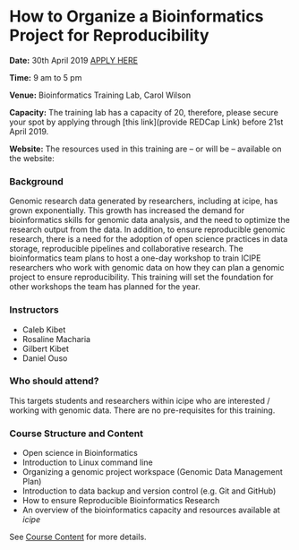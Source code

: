 # How to Organize a Bioinformatics Project for Reproducibility

**Date:** 30th April 2019 [APPLY HERE]()

**Time:** 9 am to 5 pm

**Venue:** Bioinformatics Training Lab, Carol Wilson

**Capacity:** The training lab has a capacity of 20, therefore, please secure your spot by applying through [this link](provide REDCap Link) before 21st April 2019. 

**Website:** The resources used in this training are – or will be – available on the website: 

### Background
Genomic research data generated by researchers, including at icipe, has grown exponentially. This growth has increased the demand for bioinformatics skills for genomic data analysis, and the need to optimize the research output from the data. In addition, to ensure reproducible genomic research, there is a need for the adoption of open science practices in data storage, reproducible pipelines and collaborative research. The bioinformatics team plans to host a one-day workshop to train ICIPE researchers who work with genomic data on how they can plan a genomic project to ensure reproducibility. This training will set the foundation for other workshops the team has planned for the year. 


### Instructors
- Caleb Kibet
- Rosaline Macharia
- Gilbert Kibet
- Daniel Ouso

### Who should attend?

This targets students and researchers within icipe who are interested / working with genomic data. There are no pre-requisites for this training. 

### Course Structure and Content
- Open science in Bioinformatics
- Introduction to Linux command line
- Organizing a genomic project workspace (Genomic Data Management Plan)
- Introduction to data backup and version control (e.g. Git and GitHub)
- How to ensure Reproducible Bioinformatics Research
- An overview of the bioinformatics capacity and resources available at *icipe*

See [Course Content](CourseContent.md) for more details. 
